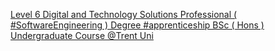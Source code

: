 [Level 6 Digital and Technology Solutions Professional ( #SoftwareEngineering ) Degree #apprenticeship BSc ( Hons ) Undergraduate Course   @Trent Uni](https://qi.tc/qi/115511)